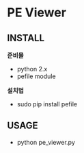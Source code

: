 # PE Viewer

## INSTALL
**준비물**
- python 2.x
- pefile module

**설치법**
- sudo pip install pefile

## USAGE
- python pe_viewer.py <PE File>
